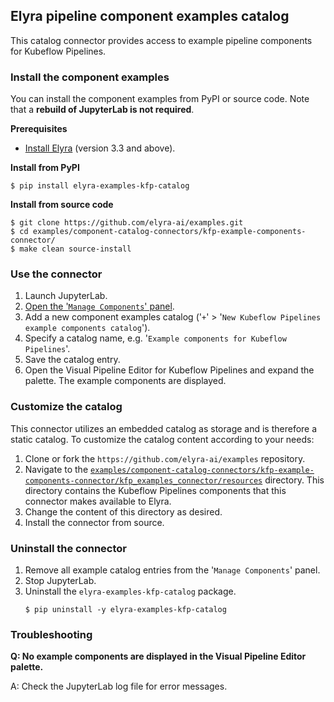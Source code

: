 ## Elyra pipeline component examples catalog

This catalog connector provides access to example pipeline components for Kubeflow Pipelines.

### Install the component examples

You can install the component examples from PyPI or source code. Note that a **rebuild of JupyterLab is not required**.

**Prerequisites**

- [Install Elyra](https://elyra.readthedocs.io/en/stable/getting_started/installation.html) (version 3.3 and above).

**Install from PyPI**

  ```
  $ pip install elyra-examples-kfp-catalog
  ```

**Install from source code**

   ```
   $ git clone https://github.com/elyra-ai/examples.git
   $ cd examples/component-catalog-connectors/kfp-example-components-connector/
   $ make clean source-install
   ```

### Use the connector

1. Launch JupyterLab.
1. [Open the '`Manage Components`' panel](
https://elyra.readthedocs.io/en/stable/user_guide/pipeline-components.html#managing-custom-components-using-the-jupyterlab-ui).
1. Add a new component examples catalog ('`+`' > '`New Kubeflow Pipelines example components catalog`').
1. Specify a catalog name, e.g. '`Example components for Kubeflow Pipelines`'.
1. Save the catalog entry.
1. Open the Visual Pipeline Editor for Kubeflow Pipelines and expand the palette. The example components are displayed.

### Customize the catalog

This connector utilizes an embedded catalog as storage and is therefore a static catalog. To customize the catalog content according to your needs:

1. Clone or fork the `https://github.com/elyra-ai/examples` repository.
1. Navigate to the [`examples/component-catalog-connectors/kfp-example-components-connector/kfp_examples_connector/resources`](kfp_examples_connector/resources) directory. This directory contains the Kubeflow Pipelines components that this connector makes available to Elyra.
1. Change the content of this directory as desired.
1. Install the connector from source.

### Uninstall the connector

1. Remove all example catalog entries from the '`Manage Components`' panel.
1. Stop JupyterLab.
1. Uninstall the `elyra-examples-kfp-catalog` package.
   ```
   $ pip uninstall -y elyra-examples-kfp-catalog
   ```

### Troubleshooting

**Q: No example components are displayed in the Visual Pipeline Editor palette.**

A: Check the JupyterLab log file for error messages.